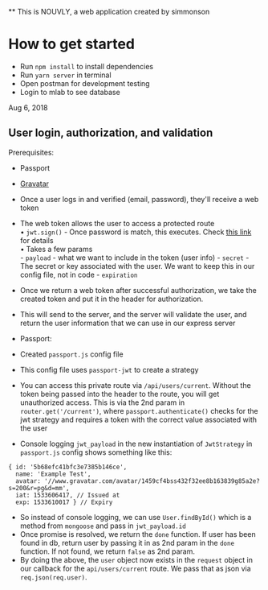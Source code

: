** This is NOUVLY, a web application created by simmonson
# How to get started
- Run `npm install` to install dependencies
- Run `yarn server` in terminal
- Open postman for development testing
- Login to mlab to see database

Aug 6, 2018
## User login, authorization, and validation
Prerequisites:
- Passport
- [Gravatar](https://github.com/emerleite/node-gravatar)
- Once a user logs in and verified (email, password), they'll receive a web token
- The web token allows the user to access a protected route     
    • `jwt.sign()` - Once password is match, this executes. Check [this link](https://github.com/auth0/node-jsonwebtoken) for details     
    • Takes a few params     
        - `payload` - what we want to include in the token (user info)
        - `secret` - The secret or key associated with the user. We want to keep this in our config file, not in code
        - `expiration`
- Once we return a web token after successful authorization, we take the created token and put it in the header for authorization.
- This will send to the server, and the server will validate the user, and return the user information that we can use in our express server

- Passport:
- Created `passport.js` config file
- This config file uses `passport-jwt` to create a strategy
- You can access this private route via `/api/users/current`. Without the token being passed into the header to the route, you will get unauthorized access. This is via the 2nd param in `router.get('/current')`, where `passport.authenticate()` checks for the jwt strategy and requires a token with the correct value associated with the user
- Console logging `jwt_payload`  in the new instantiation of `JwtStrategy` in `passport.js` config shows something like this:
```
{ id: '5b68efc41bfc3e7385b146ce',
  name: 'Example Test',
  avatar: '//www.gravatar.com/avatar/1459cf4bss432f32ee8b163839g85a2e?s=200&r=pg&d=mm',
  iat: 1533606417, // Issued at
  exp: 1533610017 } // Expiry 
```
- So instead of console logging, we can use `User.findById()` which is a method from `mongoose` and pass in `jwt_payload.id`
- Once promise is resolved, we return the `done` function. If user has been found in db, return user by passing it in as 2nd param in the `done` function. If not found, we return `false` as 2nd param.
- By doing the above, the `user` object now exists in the `request` object in our callback for the `api/users/current` route. We pass that as json via `req.json(req.user)`. 
